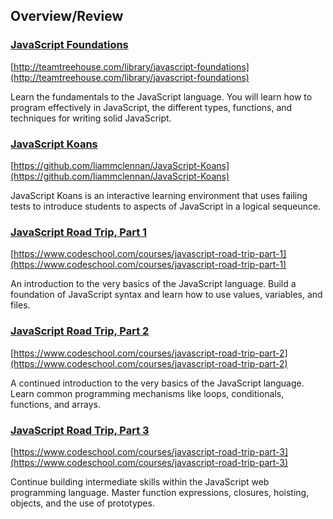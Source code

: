 ## Overview/Review

### [JavaScript Foundations](http://teamtreehouse.com/library/javascript-foundations)

[http://teamtreehouse.com/library/javascript-foundations](http://teamtreehouse.com/library/javascript-foundations)

Learn the fundamentals to the JavaScript language. You will learn how to program effectively in JavaScript, the different types, functions, and techniques for writing solid JavaScript.

### [JavaScript Koans](https://github.com/liammclennan/JavaScript-Koans)

[https://github.com/liammclennan/JavaScript-Koans](https://github.com/liammclennan/JavaScript-Koans)

JavaScript Koans is an interactive learning environment that uses failing tests to introduce students to aspects of JavaScript in a logical sequeunce.

### [JavaScript Road Trip, Part 1](https://www.codeschool.com/courses/javascript-road-trip-part-1)

[https://www.codeschool.com/courses/javascript-road-trip-part-1](https://www.codeschool.com/courses/javascript-road-trip-part-1)

An introduction to the very basics of the JavaScript language. Build a foundation of JavaScript syntax and learn how to use values, variables, and files.

### [JavaScript Road Trip, Part 2](https://www.codeschool.com/courses/javascript-road-trip-part-2)

[https://www.codeschool.com/courses/javascript-road-trip-part-2](https://www.codeschool.com/courses/javascript-road-trip-part-2)

A continued introduction to the very basics of the JavaScript language. Learn common programming mechanisms like loops, conditionals, functions, and arrays.


### [JavaScript Road Trip, Part 3](https://www.codeschool.com/courses/javascript-road-trip-part-3)

[https://www.codeschool.com/courses/javascript-road-trip-part-3](https://www.codeschool.com/courses/javascript-road-trip-part-3)

Continue building intermediate skills within the JavaScript web programming language. Master function expressions, closures, hoisting, objects, and the use of prototypes.